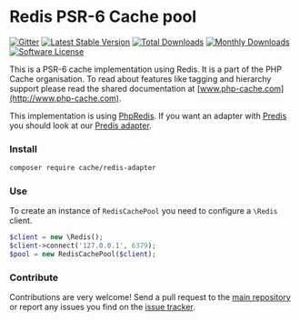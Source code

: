 # Redis PSR-6 Cache pool 
[![Gitter](https://badges.gitter.im/php-cache/cache.svg)](https://gitter.im/php-cache/cache?utm_source=badge&utm_medium=badge&utm_campaign=pr-badge)
[![Latest Stable Version](https://poser.pugx.org/cache/redis-adapter/v/stable)](https://packagist.org/packages/cache/redis-adapter)
[![Total Downloads](https://poser.pugx.org/cache/redis-adapter/downloads)](https://packagist.org/packages/cache/redis-adapter)
[![Monthly Downloads](https://poser.pugx.org/cache/redis-adapter/d/monthly.png)](https://packagist.org/packages/cache/redis-adapter)
[![Software License](https://img.shields.io/badge/license-MIT-brightgreen.svg?style=flat-square)](LICENSE)

This is a PSR-6 cache implementation using Redis. It is a part of the PHP Cache organisation. To read about 
features like tagging and hierarchy support please read the shared documentation at [www.php-cache.com](http://www.php-cache.com). 

This implementation is using [PhpRedis](https://github.com/phpredis/phpredis). If you want an adapter with 
[Predis](https://github.com/nrk/predis) you should look at our [Predis adapter](https://github.com/php-cache/predis-adapter). 

### Install

```bash
composer require cache/redis-adapter
```

### Use

To create an instance of `RedisCachePool` you need to configure a `\Redis` client. 

```php
$client = new \Redis();
$client->connect('127.0.0.1', 6379);
$pool = new RedisCachePool($client);
```


### Contribute

Contributions are very welcome! Send a pull request to the [main repository](https://github.com/php-cache/cache) or 
report any issues you find on the [issue tracker](http://issues.php-cache.com).